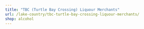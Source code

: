```yaml
---
title: "TBC (Turtle Bay Crossing) Liquour Merchants"
url: /lake-country/tbc-turtle-bay-crossing-liquour-merchants/
shop: alcohol
---
```

